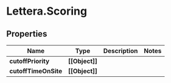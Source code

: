 # Lettera.Scoring

## Properties

Name | Type | Description | Notes
------------ | ------------- | ------------- | -------------
**cutoffPriority** | **[[Object]]** |  | 
**cutoffTimeOnSite** | **[[Object]]** |  | 


